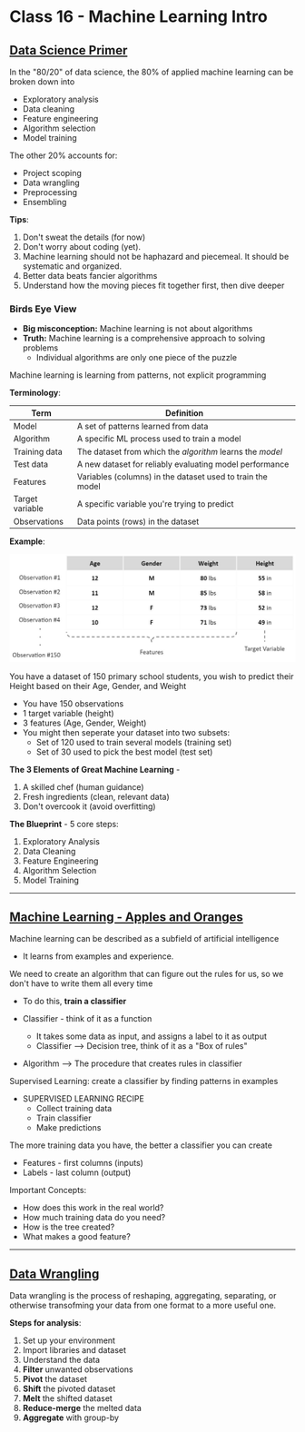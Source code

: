 # Class 16 - Machine Learning Intro

## [Data Science Primer](https://elitedatascience.com/primer)

In the "80/20" of data science, the 80% of applied machine learning can be broken down into

* Exploratory analysis
* Data cleaning
* Feature engineering
* Algorithm selection
* Model training

The other 20% accounts for:

* Project scoping
* Data wrangling
* Preprocessing
* Ensembling

**Tips**:

1. Don't sweat the details (for now)
2. Don't worry about coding (yet).
3. Machine learning should not be haphazard and piecemeal. It should be systematic and organized.
4. Better data beats fancier algorithms
5. Understand how the moving pieces fit together first, then dive deeper

### **Birds Eye View**

* **Big misconception:** Machine learning is not about algorithms
* **Truth:** Machine learning is a comprehensive approach to solving problems
  * Individual algorithms are only one piece of the puzzle

Machine learning is learning from patterns, not explicit programming

**Terminology**:

|Term | Definition |
| --- | --- |
| Model | A set of patterns learned from data |
| Algorithm | A specific ML process used to train a model |
| Training data | The dataset from which the *algorithm* learns the *model* |
| Test data | A new dataset for reliably evaluating model performance |
| Features | Variables (columns) in the dataset used to train the model |
| Target variable | A specific variable you're trying to predict |
| Observations | Data points (rows) in the dataset |

**Example**:

![Primary School Example Terms](assets/primary-school-example-terms.jpg)

You have a dataset of 150 primary school students, you wish to predict their Height based on their Age, Gender, and Weight

* You have 150 observations
* 1 target variable (height)
* 3 features (Age, Gender, Weight)
* You might then seperate your dataset into two subsets:
  * Set of 120 used to train several models (training set)
  * Set of 30 used to pick the best model (test set)

**The 3 Elements of Great Machine Learning** -

1. A skilled chef (human guidance)
2. Fresh ingredients (clean, relevant data)
3. Don't overcook it (avoid overfitting)

**The Blueprint** - 5 core steps:

1. Exploratory Analysis
2. Data Cleaning
3. Feature Engineering
4. Algorithm Selection
5. Model Training



---

## [Machine Learning - Apples and Oranges](https://www.youtube.com/watch?v=cKxRvEZd3Mw)

Machine learning can be described as a subfield of artificial intelligence

* It learns from examples and experience.

We need to create an algorithm that can figure out the rules for us, so we don't have to write them all every time

* To do this, **train a classifier**

* Classifier - think of it as a function
  * It takes some data as input, and assigns a label to it as output
  * Classifier --> Decision tree, think of it as a "Box of rules"
* Algorithm --> The procedure that creates rules in classifier

Supervised Learning: create a classifier by finding patterns in examples

* SUPERVISED LEARNING RECIPE
  * Collect training data
  * Train classifier
  * Make predictions

The more training data you have, the better a classifier you can create

* Features - first columns (inputs)
* Labels - last column (output)

Important Concepts:

* How does this work in the real world?
* How much training data do you need?
* How is the tree created?
* What makes a good feature?

---

## [Data Wrangling](https://elitedatascience.com/python-data-wrangling-tutorial)

Data wrangling is the process of reshaping, aggregating, separating, or otherwise transofming your data from one format to a more useful one.

**Steps for analysis**:

1. Set up your environment
2. Import libraries and dataset
3. Understand the data
4. **Filter** unwanted observations
5. **Pivot** the dataset
6. **Shift** the pivoted dataset
7. **Melt** the shifted dataset
8. **Reduce-merge** the melted data
9. **Aggregate** with group-by
